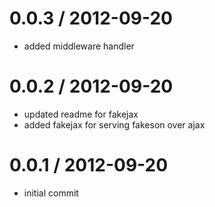
0.0.3 / 2012-09-20 
==================

  * added middleware handler

0.0.2 / 2012-09-20 
==================

  * updated readme for fakejax
  * added fakejax for serving fakeson over ajax

0.0.1 / 2012-09-20 
==================

  * initial commit

